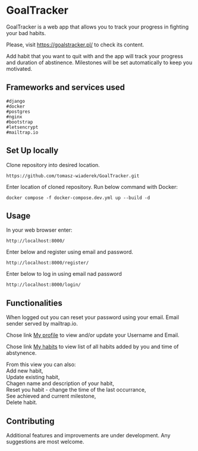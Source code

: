# GoalTracker
GoalTracker is a web app that allows you to track your progress in fighting your bad habits.

Please, visit https://goalstracker.pl/ to check its content.

Add habit that you want to quit with and the app will track your progress and duration of abstinence. 
Milestones will be set automatically to keep you motivated.

## Frameworks and services used
```
#django
#docker
#postgres
#nginx
#bootstrap 
#letsencrypt 
#mailtrap.io
```

## Set Up locally
Clone repository into desired location.
```
https://github.com/tomasz-wiaderek/GoalTracker.git
```
Enter location of cloned repository.
Run below command with Docker:
```
docker compose -f docker-compose.dev.yml up --build -d
```

## Usage
In your web browser enter:
```
http://localhost:8000/
```
Enter below and register using email and password.
``` 
http://localhost:8000/register/
```
Enter below to log in using email nad password
``` 
http://localhost:8000/login/
```

## Functionalities
When logged out you can reset your password using your email. Email sender served by mailtrap.io.<br>

Chose link <u>My profile</u> to view and/or update your Username and Email.

Chose link <u>My habits</u> to view list of all habits added by you and time of abstynence.

From this view you can also:  
Add new habit,  
Update existing habit,  
Chagen name and description of your habit,  
Reset you habit - change the time of the last occurrance,  
See achieved and current milestone,  
Delete habit.


## Contributing
Additional features and improvements are under development. Any suggestions are most welcome.
